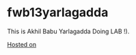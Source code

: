 # fwb13yarlagadda

This is Akhil Babu Yarlagadda Doing LAB !).

[Hosted on](https://fwb13yarlagadda.herokuapp.com/)